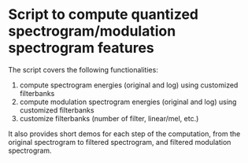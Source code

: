 # Script to compute quantized spectrogram/modulation spectrogram features

The script covers the following functionalities:
1) compute spectrogram energies (original and log) using customized filterbanks
2) compute modulation spectrogram energies (original and log) using customized filterbanks
3) customize filterbanks (number of filter, linear/mel, etc.)

It also provides short demos for each step of the computation, from the original spectrogram to filtered spectrogram, and filtered modulation spectrogram.
